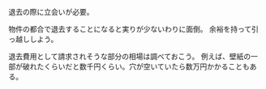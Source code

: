 退去の際に立会いが必要。

物件の都合で退去することになると実りが少ないわりに面倒。
余裕を持って引っ越ししよう。

退去費用として請求されそうな部分の相場は調べておこう。
例えば、壁紙の一部が破れたくらいだと数千円くらい。穴が空いていたら数万円かかることもある。
